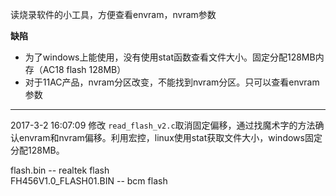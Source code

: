 读烧录软件的小工具，方便查看envram，nvram参数  

**缺陷**  
* 为了windows上能使用，没有使用stat函数查看文件大小。固定分配128MB内存（AC18 flash 128MB）  
* 对于11AC产品，nvram分区改变，不能找到nvram分区。只可以查看envram参数  

---
2017-3-2 16:07:09 修改
`read_flash_v2.c`取消固定偏移，通过找魔术字的方法确认envram和nvram偏移。利用宏控，linux使用stat获取文件大小，windows固定分配128MB。  

flash.bin -- realtek flash  
FH456V1.0_FLASH01.BIN -- bcm flash  

